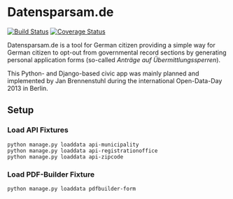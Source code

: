 # Datensparsam.de

[![Build Status](https://api.travis-ci.org/jbspeakr/datensparsam.svg?branch=master)](https://travis-ci.org/jbspeakr/datensparsam)
[![Coverage Status](https://img.shields.io/coveralls/jbspeakr/datensparsam.svg?branch=master)](https://coveralls.io/r/jbspeakr/datensparsam)

Datensparsam.de is a tool for German citizen providing a simple way for German citizen
to opt-out from governmental record sections by generating personal application forms
(so-called *Anträge auf Übermittlungssperren*).

This Python- and Django-based civic app was mainly planned and implemented by Jan Brennenstuhl
during the international Open-Data-Day 2013 in Berlin.

## Setup

### Load API Fixtures

    python manage.py loaddata api-municipality
    python manage.py loaddata api-registrationoffice
    python manage.py loaddata api-zipcode

### Load PDF-Builder Fixture

    python manage.py loaddata pdfbuilder-form
